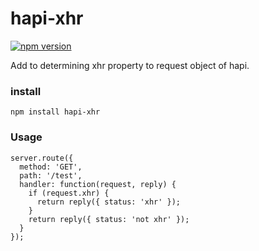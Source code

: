 # hapi-xhr

[![npm version](https://badge.fury.io/js/hapi-xhr.svg)](http://badge.fury.io/js/hapi-xhr)

Add to determining xhr property to request object of hapi.

### install
```
npm install hapi-xhr
```

### Usage

```
server.route({
  method: 'GET',
  path: '/test',
  handler: function(request, reply) {
    if (request.xhr) {
      return reply({ status: 'xhr' });
    }
    return reply({ status: 'not xhr' });
  }
});
```
